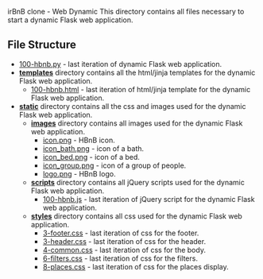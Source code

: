 irBnB clone - Web Dynamic
This directory contains all files necessary to start a dynamic Flask web application.
## File Structure
- [100-hbnb.py](100-hbnb.py) - last iteration of dynamic Flask web application.
- **[templates](templates)** directory contains all the html/jinja templates for the dynamic Flask web application.
  - [100-hbnb.html](100-hbnb.html) - last iteration of html/jinja template for the dynamic Flask web application.
- **[static](static)** directory contains all the css and images used for the dynamic Flask web application.
  - **[images](static/images)** directory contains all images used for the dynamic Flask web application.
    - [icon.png](static/images/icon.png) - HBnB icon.
    - [icon_bath.png](static/images/icon_bath.png) - icon of a bath.
    - [icon_bed.png](static/images/icon_bed.png) - icon of a bed.
    - [icon_group.png](static/images/icon_group.png) - icon of a group of people.
    - [logo.png](static/images/logo.png) - HBnB logo.
  - **[scripts](scripts)** directory contains all jQuery scripts used for the dynamic Flask web application.
    - [100-hbnb.js](100-hbnb.js) - last iteration of jQuery script for the dynamic Flask web application.
  - **[styles](styles)** directory contains all css used for the dynamic Flask web application.
    - [3-footer.css](static/styles/3-footer.css) - last iteration of css for the footer.
    - [3-header.css](static/styles/3-fheader.css) - last iteration of css for the header.
    - [4-common.css](static/styles/4-common.css) - last iteration of css for the body.
    - [6-filters.css](static/styles/6-filters.css) - last iteration of css for the filters.
    - [8-places.css](static/styles/8-places.css) - last iteration of css for the places display.
